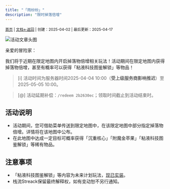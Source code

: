 ```yaml
---
title: "「雨纷纷」"
description: "限时掉落倍增"
---
```

<small id="old_menu"><a href="/Streack/">首页</a> | <a href="/Streack/doc/">文档</a></small><small><a href="../../">←返回</a> |
 创建：2025-04-02 | 最后更新：2025-04-17</small><br>

![](https://s21.ax1x.com/2025/04/21/pE5ipV0.png "活动文章头图")

亲爱的冒险家：

我们将于近期在限定地图内开启掉落物倍增相关玩法！活动期间在限定地图内获得掉落物倍增，甚至有概率可以获得「粘液科技图鉴解锁」等物品！

> [i] 活动时间为服务器时间2025-04-04 10:00（**受上级服务商影响推迟**）至2025-05-05 10:00。

> [@] 活动延期补偿：`/redeem 2b2630ec`；领取时间截止到活动结束时。

## 活动说明

* 活动期间，您可借助菜单传送到限定地图中，在该限定地图中部分指定掉落物倍增。详情将在该地图中公布。
* 在此地图中达成一定目标可概率获得「沉重核心」「附魔金苹果」「粘液科技图鉴解锁」等稀有物品。

## 注意事项

* 「粘液科技图鉴解锁」等内容为未来计划玩法，[现已实装](../updata#25w14c)。
* 栈流Streack保留最终解释权，如有变动恕不另行通知。

<script src="https://rs.kdxiaoyi.top/res/scripts/js/sober@1.0.6.min.js"></script><script src="https://kdxiaoyi.top/Streack/page/js/pmd.js"></script><script src="https://rs.kdxiaoyi.top/res/scripts/js/pmd-reRender.min.js"></script>